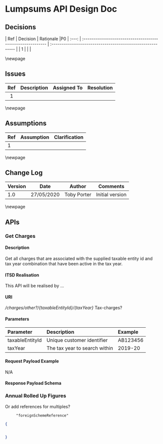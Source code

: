 # Lumpsums API Design Doc

## Decisions

| Ref  | Decision                                                     | Rationale                                                    |P0
| :---: | :----------------------------------------------------------- | :----------------------------------------------------------- |
|  1   |    |   |

\newpage 

## Issues

| Ref  | Description                                                  | Assigned To                             | Resolution                                                   |
| :---: | :----------------------------------------------------------- | :-------------------------------------- | :----------------------------------------------------------- |
|  1   |  |                          |                                                              |

\newpage

## Assumptions

| Ref  | Assumption                                                   | Clarification |
| ---- | ------------------------------------------------------------ | ------------- |
| 1    |  |               |

\newpage

 
## Change Log

| Version | Date | Author | Comments                                         |
| ------- | ---------- | --- | ------------------------------------------------ |
| 1.0     | 27/05/2020 | Toby Porter |Initial version  |

  

\newpage

## APIs

### Get Charges

#### Description

Get all charges that are associated with the supplied taxable entity id and tax year combination that have been active in the tax year.

#### ITSD Realisation

This API will be realised by ... 

#### URI

_/charges/other?/{taxableEntityId}/{taxYear}_
Tax-charges?

#### Parameters

| Parameter       | Description                      | Example |
|:----------------|:---------------------------------|:--------|
| taxableEntityId | Unique customer identifier       | AB123456|
| taxYear         | The tax year to search within    | 2019-20 |


#### Request Payload Example

N/A

#### Response Payload Schema

### Annual Rolled Up Figures 

Or add references for multiples?
```  "UkPensionSchemeTaxReferenceNumber"
     "foreignSchemeReference"
````

```json
{
  

}
```

